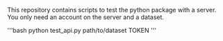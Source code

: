 This repository contains scripts to test the python package with a server. 
You only need an account on the server and a dataset.

'''bash
python test_api.py path/to/dataset TOKEN
'''